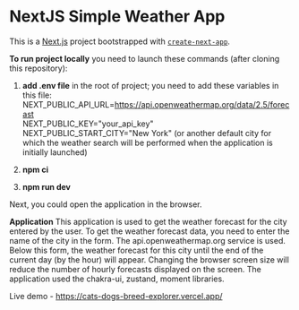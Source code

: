 # NextJS Simple Weather App

This is a [Next.js](https://nextjs.org/) project bootstrapped with [`create-next-app`](https://github.com/vercel/next.js/tree/canary/packages/create-next-app).

**To run project locally** you need to launch these commands (after cloning this repository): 
1. **add .env file** in the root of project; you need to add these variables in this file:
NEXT_PUBLIC_API_URL=https://api.openweathermap.org/data/2.5/forecast \
NEXT_PUBLIC_KEY="your_api_key" \
NEXT_PUBLIC_START_CITY="New York" (or another default city for which the weather search will be performed when the application is initially launched)

2. **npm ci** 

3. **npm run dev**

Next, you could open the application in the browser.


**Application** 
This application is used to get the weather forecast for the city entered by the user. To get the weather forecast data, you need to enter the name of the city in the form. The api.openweathermap.org service is used. Below this form, the weather forecast for this city until the end of the current day (by the hour) will appear. Changing the browser screen size will reduce the number of hourly forecasts displayed on the screen. The application used the chakra-ui, zustand, moment libraries.

Live demo - https://cats-dogs-breed-explorer.vercel.app/